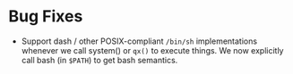 # Bug Fixes

- Support dash / other POSIX-compliant `/bin/sh` implementations
  whenever we call system() or `qx()` to execute things.  We now
  explicitly call bash (in `$PATH`) to get bash semantics.
